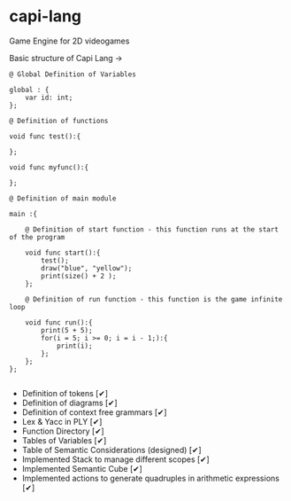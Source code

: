 # capi-lang
Game Engine for 2D videogames

Basic structure of Capi Lang ->

```
@ Global Definition of Variables

global : {
    var id: int;
};

@ Definition of functions

void func test():{

};

void func myfunc():{

};

@ Definition of main module

main :{

    @ Definition of start function - this function runs at the start of the program

    void func start():{
        test();
        draw("blue", "yellow");
        print(size() + 2 );
    };

    @ Definition of run function - this function is the game infinite loop

    void func run():{
        print(5 + 5);
        for(i = 5; i >= 0; i = i - 1;):{
            print(i);
        };
    };
};


```

- Definition of tokens [✔]
- Definition of diagrams [✔]
- Definition of context free grammars [✔]
- Lex & Yacc in PLY [✔]
- Function Directory [✔]
- Tables of Variables [✔]
- Table of Semantic Considerations (designed) [✔]
- Implemented Stack to manage different scopes [✔]
- Implemented Semantic Cube [✔]
- Implemented actions to generate quadruples in arithmetic expressions [✔]
